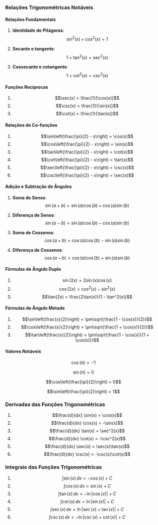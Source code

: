 ### Relações Trigonométricas Notáveis
#### Relações Fundamentais
1. **Identidade de Pitágoras**:
   $$\sin^2(x) + \cos^2(x) = 1$$

2. **Secante e tangente**:
   $$1 + \tan^2(x) = \sec^2(x)$$

3. **Cossecante e cotangente**:
   $$1 + \cot^2(x) = \csc^2(x)$$

#### Funções Recíprocas
1. $$\sec(x) = \frac{1}{\cos(x)}$$
2. $$\csc(x) = \frac{1}{\sin(x)}$$
3. $$\cot(x) = \frac{1}{\tan(x)}$$

#### Relações de Co-funções
1. $$\sin\left(\frac{\pi}{2} - x\right) = \cos(x)$$
2. $$\cos\left(\frac{\pi}{2} - x\right) = \sin(x)$$
3. $$\tan\left(\frac{\pi}{2} - x\right) = \cot(x)$$
4. $$\cot\left(\frac{\pi}{2} - x\right) = \tan(x)$$
5. $$\sec\left(\frac{\pi}{2} - x\right) = \csc(x)$$
6. $$\csc\left(\frac{\pi}{2} - x\right) = \sec(x)$$

#### Adição e Subtração de Ângulos
1. **Soma de Senos**:
   $$\sin(a + b) = \sin(a)\cos(b) + \cos(a)\sin(b)$$

2. **Diferença de Senos**:
   $$\sin(a - b) = \sin(a)\cos(b) - \cos(a)\sin(b)$$

3. **Soma de Cossenos**:
   $$\cos(a + b) = \cos(a)\cos(b) - \sin(a)\sin(b)$$

4. **Diferença de Cossenos**:
   $$\cos(a - b) = \cos(a)\cos(b) + \sin(a)\sin(b)$$

#### Fórmulas de Ângulo Duplo
1. $$\sin(2x) = 2\sin(x)\cos(x)$$
2. $$\cos(2x) = \cos^2(x) - \sin^2(x)$$
3. $$\tan(2x) = \frac{2\tan(x)}{1 - \tan^2(x)}$$

#### Fórmulas de Ângulo Metade
1. $$\sin\left(\frac{x}{2}\right) = \pm\sqrt{\frac{1 - \cos(x)}{2}}$$
2. $$\cos\left(\frac{x}{2}\right) = \pm\sqrt{\frac{1 + \cos(x)}{2}}$$
3. $$\tan\left(\frac{x}{2}\right) = \pm\sqrt{\frac{1 - \cos(x)}{1 + \cos(x)}}$$
#### Valores Notáveis
$$\cos(\pi) = -1$$

$$\sin(\pi) = 0$$

$$\cos\left(\frac{\pi}{2}\right) = 0$$

$$\sin\left(\frac{\pi}{2}\right) = 1$$
### Derivadas das Funções Trigonométricas

1. $$\frac{d}{dx} \sin(x) = \cos(x)$$
2. $$\frac{d}{dx} \cos(x) = -\sin(x)$$
3. $$\frac{d}{dx} \tan(x) = \sec^2(x)$$
4. $$\frac{d}{dx} \cot(x) = -\csc^2(x)$$
5. $$\frac{d}{dx} \sec(x) = \sec(x)\tan(x)$$
6. $$\frac{d}{dx} \csc(x) = -\csc(x)\cot(x)$$

### Integrais das Funções Trigonométricas

1. $$\int \sin(x) \, dx = -\cos(x) + C$$
2. $$\int \cos(x) \, dx = \sin(x) + C$$
3. $$\int \tan(x) \, dx = -\ln|\cos(x)| + C$$
4. $$\int \cot(x) \, dx = \ln|\sin(x)| + C$$
5. $$\int \sec(x) \, dx = \ln|\sec(x) + \tan(x)| + C$$
6. $$\int \csc(x) \, dx = -\ln|\csc(x) + \cot(x)| + C$$
